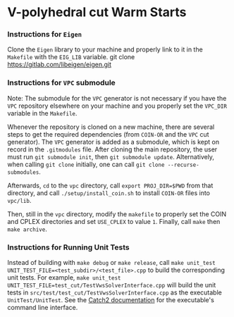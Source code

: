 # V-polyhedral cut Warm Starts

### Instructions for `Eigen`
Clone the `Eigen` library to your machine and properly link to it in the `Makefile` with the `EIG_LIB` variable.
    git clone https://gitlab.com/libeigen/eigen.git

### Instructions for `VPC` submodule
Note: The submodule for the `VPC` generator is not necessary if you have the `VPC` repository elsewhere on your machine and you properly set the `VPC_DIR` variable in the `Makefile`.

Whenever the repository is cloned on a new machine, there are several steps to get the required dependencies (from `COIN-OR` and the `VPC` cut generator). The `VPC` generator is added as a submodule, which is kept on record in the `.gitmodules` file. After cloning the main repository, the user must run `git submodule init`, then `git submodule update`. Alternatively, when calling `git clone` initially, one can call `git clone --recurse-submodules`.

Afterwards, `cd` to the `vpc` directory, call `export PROJ_DIR=$PWD` from that directory, and call `./setup/install_coin.sh` to install `COIN-OR` files into `vpc/lib`.

Then, still in the `vpc` directory, modify the `makefile` to properly set the COIN and CPLEX directories and set `USE_CPLEX` to value `1`. Finally, call `make` then `make archive`.

### Instructions for Running Unit Tests
Instead of building with `make debug` or `make release`, call `make unit_test
UNIT_TEST_FILE=<test_subdir>/<test_file>.cpp` to build the corresponding unit tests.
For example, `make unit_test UNIT_TEST_FILE=test_cut/TestVwsSolverInterface.cpp`
will build the unit tests in `src/test/test_cut/TestVwsSolverInterface.cpp` as the
executable `UnitTest/UnitTest`. See the [Catch2 documentation](https://github.com/catchorg/Catch2/blob/devel/docs/command-line.md)
for the executable's command line interface.